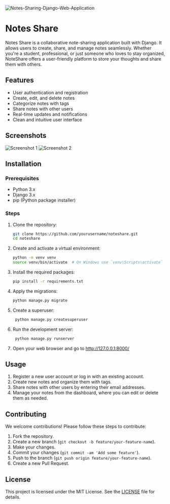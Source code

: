 <img src="https://socialify.git.ci/ManojKumar2920/Notes-Sharing-Django-Web-Application/image?description=1&descriptionEditable=Notes%20Share%20is%20a%20collaborative%20note-sharing%20application%20built%20with%20Django.%20It%20allows%20users%20to%20create%2C%20share%2C%20and%20manage%20notes%20seamlessly.&forks=1&issues=1&name=1&owner=1&stargazers=1&theme=Light" alt="Notes-Sharing-Django-Web-Application"/>

# Notes Share

Notes Share is a collaborative note-sharing application built with Django. It allows users to create, share, and manage notes seamlessly. Whether you're a student, professional, or just someone who loves to stay organized, NoteShare offers a user-friendly platform to store your thoughts and share them with others.

## Features

- User authentication and registration
- Create, edit, and delete notes
- Categorize notes with tags
- Share notes with other users
- Real-time updates and notifications
- Clean and intuitive user interface

## Screenshots

![Screenshot 1](screenshots/Screenshot2024-04-08171344.png)
![Screenshot 2](screenshots/screenshot2.png)

## Installation

### Prerequisites

- Python 3.x
- Django 3.x
- pip (Python package installer)

### Steps

1. Clone the repository:
   
   ```bash
   git clone https://github.com/yourusername/noteshare.git
   cd noteshare
   ```
   
2. Create and activate a virtual environment:
   
   ```bash
   python -m venv venv
   source venv/bin/activate  # On Windows use `venv\Scripts\activate`
   ```
   
3. Install the required packages:
   
    ```bash
    pip install -r requirements.txt
   ```

4. Apply the migrations:
   
    ```bash
    python manage.py migrate
   ```

5. Create a superuser:

   ```bash
    python manage.py createsuperuser
   ```

6. Run the development server:
   
   ```bash
    python manage.py runserver
   ```

7. Open your web browser and go to http://127.0.0.1:8000/

## Usage

1. Register a new user account or log in with an existing account.
2. Create new notes and organize them with tags.
3. Share notes with other users by entering their email addresses.
4. Manage your notes from the dashboard, where you can edit or delete them as needed.

## Contributing

We welcome contributions! Please follow these steps to contribute:

1. Fork the repository.
2. Create a new branch (`git checkout -b feature/your-feature-name`).
3. Make your changes.
4. Commit your changes (`git commit -am 'Add some feature'`).
5. Push to the branch (`git push origin feature/your-feature-name`).
6. Create a new Pull Request.

## License

This project is licensed under the MIT License. See the [LICENSE](LICENSE) file for details.
